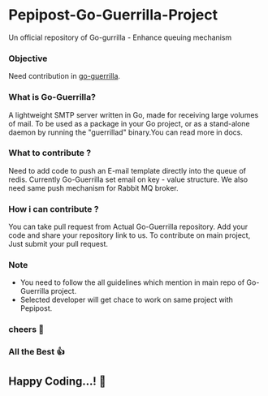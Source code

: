 # Pepipost-Go-Guerrilla-Project
Un official repository of Go-gurrilla - Enhance queuing mechanism

### Objective
Need contribution in [go-guerrilla](https://github.com/flashmob/go-guerrilla).

### What is Go-Guerrilla?
A lightweight SMTP server written in Go, made for receiving large volumes of mail. To be used as a package in your Go project, or as a stand-alone daemon by running the "guerrillad" binary.You can read more in docs.

### What to contribute ?

Need to add code to push an E-mail template directly into the queue of redis. Currently Go-Guerrilla set email on key - value structure. We also need same push mechanism for Rabbit MQ broker.

### How i can contribute ?

You can take pull request from Actual Go-Guerrilla repository. Add your code and share your repository link to us. To contribute on main project, Just submit your pull request.

### Note
* You need to follow the all guidelines which mention in main repo of Go-Guerrilla project.
* Selected developer will get chace to work on same project with Pepipost.

### cheers :beer:

### All the Best :thumbsup:

## Happy Coding...! :tada:
